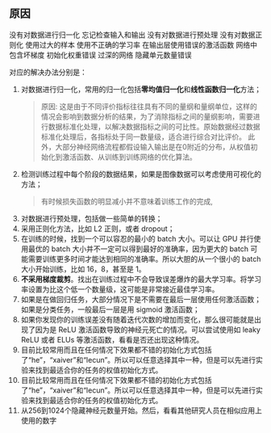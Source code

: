 ## 原因
没有对数据进行归一化
忘记检查输入和输出
没有对数据进行预处理
没有对数据正则化
使用过大的样本
使用不正确的学习率
在输出层使用错误的激活函数
网络中包含坏梯度
初始化权重错误
过深的网络
隐藏单元数量错误

对应的解决办法分别是：

1. 对数据进行归一化，常用的归一化包括**零均值归一化**和**线性函数归一化**方法；
    > 原因: 这是由于不同评价指标往往具有不同的量纲和量纲单位，这样的情况会影响到数据分析的结果，为了消除指标之间的量纲影响，需要进行数据标准化处理，以解决数据指标之间的可比性。原始数据经过数据标准化处理后，各指标处于同一数量级，适合进行综合对比评价。
    此外，大部分神经网络流程都假设输入输出是在0附近的分布，从权值初始化到激活函数、从训练到训练网络的优化算法。
2. 检测训练过程中每个阶段的数据结果，如果是图像数据可以考虑使用可视化的方法；
    > 有时候损失函数的明显减小并不意味着训练工作的完成, 
3. 对数据进行预处理，包括做一些简单的转换；
4. 采用正则化方法，比如 L2 正则，或者 dropout；
5. 在训练的时候，找到一个可以容忍的最小的 batch 大小。可以让 GPU 并行使用最优的 batch 大小并不一定可以得到最好的准确率，因为更大的 batch 可能需要训练更多时间才能达到相同的准确率。所以大胆的从一个很小的 batch 大小开始训练，比如 16，8，甚至是 1。
6. **不采用梯度裁剪**。找出在训练过程中不会导致误差爆炸的最大学习率。将学习率设置为比这个低一个数量级，这可能是非常接近最佳学习率。
7. 如果是在做回归任务，大部分情况下是不需要在最后一层使用任何激活函数；如果是分类任务，一般最后一层是用 sigmoid 激活函数；
8. 如果你发现你的训练误差没有随着迭代次数的增加而变化，那么很可能就是出现了因为是 ReLU 激活函数导致的神经元死亡的情况。可以尝试使用如 leaky ReLU 或者 ELUs 等激活函数，看看是否还出现这种情况。
9. 目前比较常用而且在任何情况下效果都不错的初始化方式包括了“he”，“xaiver”和“lecun”。所以可以任意选择其中一种，但是可以先进行实验来找到最适合你的任务的权值初始化方式。
10. 目前比较常用而且在任何情况下效果都不错的初始化方式包括了“he”，“xaiver”和“lecun”。所以可以任意选择其中一种，但是可以先进行实验来找到最适合你的任务的权值初始化方式。
11. 从256到1024个隐藏神经元数量开始。然后，看看其他研究人员在相似应用上使用的数字